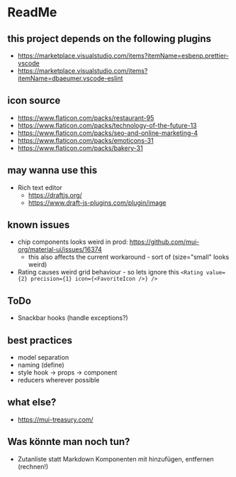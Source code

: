 # ReadMe

## this project depends on the following plugins

-   https://marketplace.visualstudio.com/items?itemName=esbenp.prettier-vscode
-   https://marketplace.visualstudio.com/items?itemName=dbaeumer.vscode-eslint

## icon source

-   https://www.flaticon.com/packs/restaurant-95
-   https://www.flaticon.com/packs/technology-of-the-future-13
-   https://www.flaticon.com/packs/seo-and-online-marketing-4
-   https://www.flaticon.com/packs/emoticons-31
-   https://www.flaticon.com/packs/bakery-31

## may wanna use this

-   Rich text editor
    -   https://draftjs.org/
    -   https://www.draft-js-plugins.com/plugin/image

## known issues

-   chip components looks weird in prod: https://github.com/mui-org/material-ui/issues/16374
    -   this also affects the current workaround - sort of (size="small" looks weird)
-   Rating causes weird grid behaviour - so lets ignore this `<Rating value={2} precision={1} icon={<FavoriteIcon />} />`

## ToDo

-   Snackbar hooks (handle exceptions?)

## best practices

-   model separation
-   naming (define)
-   style hook -> props -> component
-   reducers wherever possible

## what else?

-   https://mui-treasury.com/

## Was könnte man noch tun?

-   Zutanliste statt Markdown Komponenten mit hinzufügen, entfernen (rechnen!)
